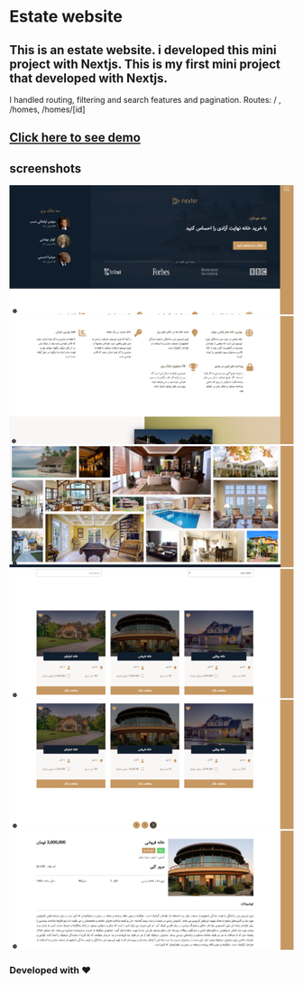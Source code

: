# Estate website

This is an estate website. i developed this mini project with Nextjs.
This is my first mini project that developed with Nextjs.
--
I handled routing, filtering and search features and pagination.
Routes: / , /homes, /homes/[id]

<a href="https://amlak-nextjs.vercel.app/">Click here to see demo</a>
--
## screenshots
<img src="https://github.com/mohammadfaramarzi1/amlak-nextjs/blob/main/Screenshot%202025-03-05%20113042.png?raw=true" />
<img src="https://github.com/mohammadfaramarzi1/amlak-nextjs/blob/main/Screenshot%202025-03-05%20113054.png?raw=true" />
<img src="https://github.com/mohammadfaramarzi1/amlak-nextjs/blob/main/Screenshot%202025-03-05%20113106.png?raw=true" />
<img src="https://github.com/mohammadfaramarzi1/amlak-nextjs/blob/main/Screenshot%202025-03-05%20113123.png?raw=true" />
<img src="https://github.com/mohammadfaramarzi1/amlak-nextjs/blob/main/Screenshot%202025-03-05%20113134.png?raw=truee" />
<img src="https://github.com/mohammadfaramarzi1/amlak-nextjs/blob/main/Screenshot%202025-03-05%20113148.png?raw=true" />

### Developed with ❤️
